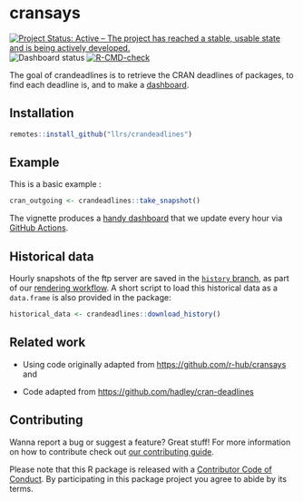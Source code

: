 # cransays

<!-- badges: start -->
[![Project Status: Active – The project has reached a stable, usable state and is being actively developed.](https://www.repostatus.org/badges/latest/active.svg)](https://www.repostatus.org/#active)
![Dashboard status](https://github.com/llrs/crandeadlines/workflows/Render-dashboard/badge.svg)
[![R-CMD-check](https://github.com/llrs/crandeadlines/actions/workflows/R-CMD-check.yaml/badge.svg)](https://github.com/llrs/crandeadlines/actions/workflows/R-CMD-check.yaml)
<!-- badges: end -->

The goal of crandeadlines is to retrieve the CRAN deadlines of packages, to find each deadline is, and to 
make a [dashboard](https://llrs.github.io/crandeadlines/articles/dashboard.html).

## Installation

``` r
remotes::install_github("llrs/crandeadlines")
```

## Example

This is a basic example :

``` r
cran_outgoing <- crandeadlines::take_snapshot()
```

The vignette produces a [handy dashboard](https://llrs.github.io/crandeadlines/articles/dashboard.html) that we update every hour via [GitHub Actions](https://github.com/llrs/crandeadlines/actions).

## Historical data

Hourly snapshots of the ftp server are saved in the [`history` branch](https://github.com/llrs/crandeadlines/tree/history), as part of our [rendering workflow](https://github.com/llrs/crandeadlines/blob/c54ec4bf7c05e9c91510176dd933d103b59a6779/.github/workflows/render-dashboard.yml#L48-L67). 
A short script to load this historical data as a `data.frame` is also provided in the package:

``` r
historical_data <- crandeadlines::download_history()
```

## Related work

* Using code originally adapted from https://github.com/r-hub/cransays and 

* Code adapted from https://github.com/hadley/cran-deadlines


## Contributing

Wanna report a bug or suggest a feature? Great stuff! For more information on how to contribute check out [our contributing guide](.github/CONTRIBUTING.md). 

Please note that this R package is released with a [Contributor Code of Conduct](CODE_OF_CONDUCT.md). By participating in this package project you agree to abide by its terms.

